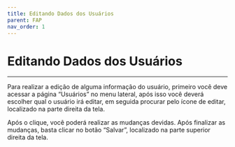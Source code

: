 ```yaml
---
title: Editando Dados dos Usuários
parent: FAP
nav_order: 1
---
```


# Editando Dados dos Usuários

---
Para realizar a edição de alguma informação do usuário, primeiro você deve acessar a página “Usuários” no menu lateral, após isso você deverá escolher qual o usuário irá editar, em seguida procurar pelo ícone de editar, localizado na parte direita da tela. 

Após o clique, você poderá realizar as mudanças devidas. Após finalizar as mudanças, basta clicar no botão “Salvar”, localizado na parte superior direita da tela.
